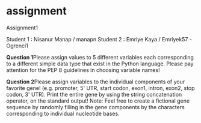 # assignment
Assignment1

Student 1 : Nisanur Manap / manapn
Student 2 : Emriye Kaya  / Emriyek57 -Ogrenci1 


**Question 1**Please assign values to 5 different variables each corresponding to a different simple data type that exist in the Python language. Please pay attention for the PEP 8 guidelines in choosing variable names!

**Question 2**Please assign variables to the individual components of your favorite gene! (e.g. promoter, 5' UTR, start codon, exon1, intron, exon2, stop codon, 3' UTR). Print the entire gene by using the string concatenation operator, on the standard output! Note: Feel free to create a fictional gene sequence by randomly filling in the gene components by the characters corresponding to individual nucleotide bases.
